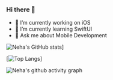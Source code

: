 ### Hi there 👋

<!--
**neha275/neha275** is a ✨ _special_ ✨ repository because its `README.md` (this file) appears on your GitHub profile.

<!--
**neha275/neha275** is a ✨ _special_ ✨ repository because its `README.md` (this file) appears on your GitHub profile.

Here are some ideas to get you started:-->

- 🔭 I’m currently working on iOS 
- 🌱 I’m currently learning SwiftUI
- 💬 Ask me about Mobile Development

![Neha's GitHub stats](https://github-readme-stats.vercel.app/api?username=neha275&show_icons=true&theme=radical)]

[![Top Langs](https://github-readme-stats.vercel.app/api/top-langs/?username=neha275&layout=compact&theme=radical)]

![Neha's github activity graph](https://activity-graph.herokuapp.com/graph?username=neha275&theme=dracula)

